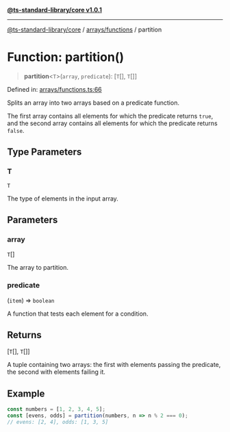 [**@ts-standard-library/core v1.0.1**](../../../README.md)

***

[@ts-standard-library/core](../../../modules.md) / [arrays/functions](../README.md) / partition

# Function: partition()

> **partition**\<`T`\>(`array`, `predicate`): \[`T`[], `T`[]\]

Defined in: [arrays/functions.ts:66](https://github.com/gabaudette/ts-stdlib/blob/7333da76bc775fbabd0907ad8519b912cfc2fe26/packages/core/src/arrays/functions.ts#L66)

Splits an array into two arrays based on a predicate function.

The first array contains all elements for which the predicate returns `true`,
and the second array contains all elements for which the predicate returns `false`.

## Type Parameters

### T

`T`

The type of elements in the input array.

## Parameters

### array

`T`[]

The array to partition.

### predicate

(`item`) => `boolean`

A function that tests each element for a condition.

## Returns

\[`T`[], `T`[]\]

A tuple containing two arrays: the first with elements passing the predicate, the second with elements failing it.

## Example

```typescript
const numbers = [1, 2, 3, 4, 5];
const [evens, odds] = partition(numbers, n => n % 2 === 0);
// evens: [2, 4], odds: [1, 3, 5]
```
